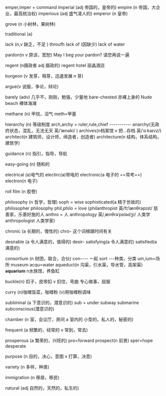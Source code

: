 emper,imper = command 
imperial  (adj 帝国的，皇帝的)   empire (n 帝国，大企业，最高统治权) imperious (adj 盛气凌人的)  emperor (n 皇帝)

grove (n 小树林，果树林)  

traditional (a) 

lack (n,v 缺乏，不足  )   throufh lack of (因缺少)   lack of water

pardon(n v 原谅，宽恕)             May I beg your pardon? 请您再说一遍

regent (n摄政者 adj 摄政的)  regent hotel  丽晶酒店

burgeon (v 发芽，萌芽，迅速发展 n 芽)

argue(v 说服，争论，辩论)

barely (adv) 几乎不，刚刚，勉强，少量地    bare-chested 赤裸上身的   Nude beach 裸体海滩

methane (n) 甲烷，沼气     meth=甲基

hierarchy (n) 等级制度       arch,archy = ruler,rule,chief ----------- anarchy(无政府状态，混乱，无法无天   英/ˈænəki/ )   archives(n档案馆 v 把...存档  英/ˈɑːkaɪvz/)  architect(n 建筑师，设计师，缔造者，创造者)  architecture(n 结构，体系结构，建筑学)

guidance (n) 指引，指导，导航

easy-going (n) 随和的

electrical (a)电气的  electirc(a)带电的   electronic(a 电子的 ==常考==)   electron(n  电子)

roll film (n 胶卷) 

philosophy (n 哲学，哲理)   soph = wise   sophisticated(a 精于世故的)   philosopher philosophy    phil,philo = love (philanthropist  英/fɪˈlænθrəpɪst/  慈善家，乐善好施的人       anthro = 人  anthropology 英/ˌænθrəˈpɒlədʒi/  人类学  anthropologist 人类学家)

chronic (a 长期的，慢性的)   chro- 这个词根跟时间有关

desirable (a 令人满意的，值得的)   desir-   satisfying(a 令人满意的)   satisfied(a 满意的)

consortium (n 财团，联合，合伙)   con---- 一起     sort ---种类，分类      um,ium=场所    museum  acqu=water  aqueduct(n 沟渠，引水渠，导水管，高架渠)  **aquarium** n水族馆，养鱼缸

buckle(n) 扣子，皮带扣  v 扣住，弯曲 专心做事，屈服  

curry (n)咖喱饭菜，咖喱粉 (v)用咖喱粉调味

subliminal (a 下意识的，潜意识的)  sub = under   subway   submarine   subconscious(潜意识的)

chamber (n 室，会议厅，房间   a 室内的 小型的，私人的，秘密的)

frequent (a 频繁的，经常的  v 常到，常去)

prosperous (a 繁荣的，兴旺的)   pro=forward    prospect(n 前景)     sper=hope  desperate

purpose (n 目的，决心，意图  v 打算，决意)

variety (n 多样，种类)

immigration (n 移居，移民)

natural (adj 自然的，天然的，私生的)

 

